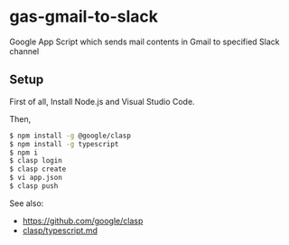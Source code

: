 # gas-gmail-to-slack
Google App Script which sends mail contents in Gmail to specified Slack channel

## Setup

First of all, Install Node.js and Visual Studio Code.

Then,

```sh
$ npm install -g @google/clasp
$ npm install -g typescript
$ npm i
$ clasp login
$ clasp create
$ vi app.json
$ clasp push
```

See also:
 * https://github.com/google/clasp
 * [clasp/typescript\.md](https://github.com/google/clasp/blob/master/docs/typescript.md)
